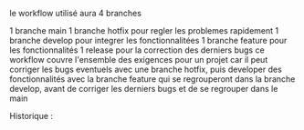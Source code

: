 le workflow utilisé aura 4 branches

1 branche main 
1 branche hotfix pour regler les problemes rapidement
1 branche develop pour integrer les fonctionnalitées 
1 branche feature pour les fonctionnalités
1 release pour la correction des derniers bugs 
ce workflow couvre l'ensemble des exigences pour un projet car il peut corriger les bugs eventuels avec une branche hotfix, puis developer des fonctionnalités avec la branche feature qui se regrouperont dans la branche develop, avant de corriger les derniers bugs et de se regrouper dans le main  

Historique : 
